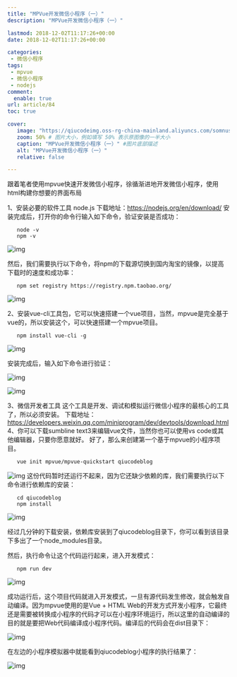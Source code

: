 ```yaml
---
title: "MPVue开发微信小程序（一）"
description: "MPVue开发微信小程序（一）"

lastmod: 2018-12-02T11:17:26+00:00
date: 2018-12-02T11:17:26+00:00

categories:
 - 微信小程序
tags:
 - mpvue
 - 微信小程序
 - nodejs
comment:
  enable: true
url: article/84
toc: true

cover:
   image: "https://qiucodeimg.oss-rg-china-mainland.aliyuncs.com/somnus/1543718911819.png" #图片路径例如：posts/tech/123/123.png
   zoom: 50% # 图片大小，例如填写 50% 表示原图像的一半大小
   caption: "MPVue开发微信小程序（一）" #图片底部描述
   alt: "MPVue开发微信小程序（一）"
   relative: false

---
```


跟着笔者使用mpvue快速开发微信小程序，徐循渐进地开发微信小程序，使用html构建你想要的界面布局

<!--more-->

1、安装必要的软件工具 node.js
下载地址：https://nodejs.org/en/download/
安装完成后，打开你的命令行输入如下命令，验证安装是否成功：

```shell
   node -v
   npm -v
```



![img](https://qiucodeimg.oss-rg-china-mainland.aliyuncs.com/somnus/1543718911819.png)

然后，我们需要执行以下命令，将npm的下载源切换到国内淘宝的镜像，以提高下载时的速度和成功率：

```shell
   npm set registry https://registry.npm.taobao.org/
```



![img](https://qiucodeimg.oss-rg-china-mainland.aliyuncs.com/somnus/1543718963877.png)

2、安装vue-cli工具包，它可以快速搭建一个vue项目，当然，mpvue是完全基于vue的，所以安装这个，可以快速搭建一个mpvue项目。

```shell
   npm install vue-cli -g
```



![img](https://qiucodeimg.oss-rg-china-mainland.aliyuncs.com/somnus/1543719122726.png)

安装完成后，输入如下命令进行验证：

![img](https://qiucodeimg.oss-rg-china-mainland.aliyuncs.com/somnus/1543719171755.png)

![img](https://qiucodeimg.oss-rg-china-mainland.aliyuncs.com/somnus/1543719197261.png)

3、微信开发者工具
这个工具是开发、调试和模拟运行微信小程序的最核心的工具了，所以必须安装。
下载地址：https://developers.weixin.qq.com/miniprogram/dev/devtools/download.html
4、你可以下载sumbline text3来编辑vue文件，当然你也可以使用vs code或其他编辑器，只要你愿意就好。
好了，那么来创建第一个基于mpvue的小程序项目。

```shell
   vue init mpvue/mpvue-quickstart qiucodeblog
```



![img](https://qiucodeimg.oss-rg-china-mainland.aliyuncs.com/somnus/1543719441112.png)
这份代码暂时还运行不起来，因为它还缺少依赖的库，我们需要执行以下命令进行依赖库的安装：

```shell
   cd qiucodeblog
   npm install
```



![img](https://qiucodeimg.oss-rg-china-mainland.aliyuncs.com/somnus/1543719701833.png)

经过几分钟的下载安装，依赖库安装到了qiucodeblog目录下，你可以看到该目录下多出了一个node_modules目录。

然后，执行命令让这个代码运行起来，进入开发模式：

```shell
   npm run dev
```



![img](https://qiucodeimg.oss-rg-china-mainland.aliyuncs.com/somnus/1543719874490.png)

成功运行后，这个项目代码就进入开发模式，一旦有源代码发生修改，就会触发自动编译。因为mpvue使用的是Vue + HTML Web的开发方式开发小程序，它最终还是需要被转换成小程序的代码才可以在小程序环境运行，所以这里的自动编译的目的就是要把Web代码编译成小程序代码。编译后的代码会在dist目录下：

![img](https://qiucodeimg.oss-rg-china-mainland.aliyuncs.com/somnus/1543720335190.png)

在左边的小程序模拟器中就能看到qiucodeblog小程序的执行结果了：

![img](https://qiucodeimg.oss-rg-china-mainland.aliyuncs.com/somnus/1543720437959.png)